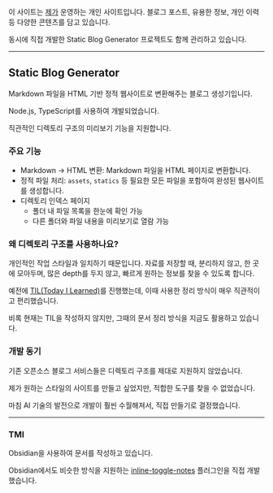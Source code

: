 이 사이트는 [제가](https://github.com/YangSiJun528) 운영하는 개인 사이트입니다. 블로그 포스트, 유용한 정보, 개인 이력 등 다양한 콘텐츠를 담고 있습니다.

동시에 직접 개발한 Static Blog Generator 프로젝트도 함께 관리하고 있습니다.

---

## Static Blog Generator

Markdown 파일을 HTML 기반 정적 웹사이트로 변환해주는 블로그 생성기입니다.

Node.js, TypeScript를 사용하여 개발되었습니다.

직관적인 디렉토리 구조의 미리보기 기능을 지원합니다.

### 주요 기능

- Markdown → HTML 변환: Markdown 파일을 HTML 페이지로 변환합니다.
- 정적 파일 처리: `assets`, `statics` 등 필요한 모든 파일을 포함하여 완성된 웹사이트를 생성합니다.
- 디렉토리 인덱스 페이지
  - 폴더 내 파일 목록을 한눈에 확인 가능
  - 다른 폴더와 파일 내용을 미리보기로 열람 가능

### 왜 디렉토리 구조를 사용하나요?

개인적인 작업 스타일과 일치하기 때문입니다. 
자료를 저장할 때, 분리하지 않고, 한 곳에 모아두며, 많은 depth를 두지 않고, 빠르게 원하는 정보를 찾을 수 있도록 합니다.

예전에 [TIL(Today I Learned)](https://github.com/YangSiJun528/memory)를 진행했는데, 이때 사용한 정리 방식이 매우 직관적이고 편리했습니다.

비록 현재는 TIL을 작성하지 않지만, 그때의 문서 정리 방식을 지금도 활용하고 있습니다.

### 개발 동기

기존 오픈소스 블로그 서비스들은 디렉토리 구조를 제대로 지원하지 않았습니다.

제가 원하는 스타일의 사이트를 만들고 싶었지만, 적합한 도구를 찾을 수 없었습니다.

마침 AI 기술의 발전으로 개발이 훨씬 수월해져서, 직접 만들기로 결정했습니다.

---

### TMI

Obsidian을 사용하여 문서를 작성하고 있습니다.

Obsidian에서도 비슷한 방식을 지원하는 [inline-toggle-notes](https://github.com/YangSiJun528/inline-toggle-notes) 플러그인을 직접 개발했습니다.

